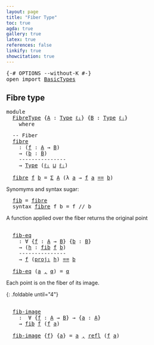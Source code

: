 ```yaml
---
layout: page
title: "Fiber Type"
toc: true
agda: true
gallery: true
latex: true
references: false
linkify: true
showcitation: true
---
```


<div class="hide" >
<pre class="Agda">
<a id="174" class="Symbol">{-#</a> <a id="178" class="Keyword">OPTIONS</a> <a id="186" class="Pragma">--without-K</a> <a id="198" class="Symbol">#-}</a>
<a id="202" class="Keyword">open</a> <a id="207" class="Keyword">import</a> <a id="214" href="BasicTypes.html" class="Module">BasicTypes</a>
</pre>
</div>

## Fibre type

<pre class="Agda">
<a id="272" class="Keyword">module</a>
  <a id="281" href="FibreType.html" class="Module">FibreType</a> <a id="291" class="Symbol">{</a><a id="292" href="FibreType.html#292" class="Bound">A</a> <a id="294" class="Symbol">:</a> <a id="296" href="Intro.html#1803" class="Function">Type</a> <a id="301" href="Intro.html#2245" class="Generalizable">ℓᵢ</a><a id="303" class="Symbol">}</a> <a id="305" class="Symbol">{</a><a id="306" href="FibreType.html#306" class="Bound">B</a> <a id="308" class="Symbol">:</a> <a id="310" href="Intro.html#1803" class="Function">Type</a> <a id="315" href="Intro.html#2248" class="Generalizable">ℓⱼ</a><a id="317" class="Symbol">}</a>
    <a id="323" class="Keyword">where</a>
</pre>

<pre class="Agda">
  <a id="356" class="Comment">-- Fiber</a>
  <a id="fibre"></a><a id="367" href="FibreType.html#367" class="Function">fibre</a>
    <a id="377" class="Symbol">:</a> <a id="379" class="Symbol">(</a><a id="380" href="FibreType.html#380" class="Bound">f</a> <a id="382" class="Symbol">:</a> <a id="384" href="FibreType.html#292" class="Bound">A</a> <a id="386" class="Symbol">→</a> <a id="388" href="FibreType.html#306" class="Bound">B</a><a id="389" class="Symbol">)</a>
    <a id="395" class="Symbol">→</a> <a id="397" class="Symbol">(</a><a id="398" href="FibreType.html#398" class="Bound">b</a> <a id="400" class="Symbol">:</a> <a id="402" href="FibreType.html#306" class="Bound">B</a><a id="403" class="Symbol">)</a>
    <a id="409" class="Comment">---------------</a>
    <a id="429" class="Symbol">→</a> <a id="431" href="Intro.html#1803" class="Function">Type</a> <a id="436" class="Symbol">(</a><a id="437" href="FibreType.html#301" class="Bound">ℓᵢ</a> <a id="440" href="Agda.Primitive.html#657" class="Primitive Operator">⊔</a> <a id="442" href="FibreType.html#315" class="Bound">ℓⱼ</a><a id="444" class="Symbol">)</a>

  <a id="449" href="FibreType.html#367" class="Function">fibre</a> <a id="455" href="FibreType.html#455" class="Bound">f</a> <a id="457" href="FibreType.html#457" class="Bound">b</a> <a id="459" class="Symbol">=</a> <a id="461" href="BasicTypes.html#1680" class="Function">Σ</a> <a id="463" href="FibreType.html#292" class="Bound">A</a> <a id="465" class="Symbol">(λ</a> <a id="468" href="FibreType.html#468" class="Bound">a</a> <a id="470" class="Symbol">→</a> <a id="472" href="FibreType.html#455" class="Bound">f</a> <a id="474" href="FibreType.html#468" class="Bound">a</a> <a id="476" href="BasicTypes.html#4284" class="Datatype Operator">==</a> <a id="479" href="FibreType.html#457" class="Bound">b</a><a id="480" class="Symbol">)</a>
</pre>

Synomyms and syntax sugar:

<pre class="Agda">
  <a id="fib"></a><a id="537" href="FibreType.html#537" class="Function">fib</a> <a id="541" class="Symbol">=</a> <a id="543" href="FibreType.html#367" class="Function">fibre</a>
  <a id="551" class="Keyword">syntax</a> <a id="558" href="FibreType.html#367" class="Function">fibre</a> <a id="564" class="Bound">f</a> <a id="566" class="Bound">b</a> <a id="568" class="Symbol">=</a> <a id="570" class="Bound">f</a> <a id="572" class="Function">//</a> <a id="575" class="Bound">b</a>
</pre>

A function applied over the fiber returns the original point

<pre class="Agda">
  
  <a id="fib-eq"></a><a id="669" href="FibreType.html#669" class="Function">fib-eq</a>
    <a id="680" class="Symbol">:</a> <a id="682" class="Symbol">∀</a> <a id="684" class="Symbol">{</a><a id="685" href="FibreType.html#685" class="Bound">f</a> <a id="687" class="Symbol">:</a> <a id="689" href="FibreType.html#292" class="Bound">A</a> <a id="691" class="Symbol">→</a> <a id="693" href="FibreType.html#306" class="Bound">B</a><a id="694" class="Symbol">}</a> <a id="696" class="Symbol">{</a><a id="697" href="FibreType.html#697" class="Bound">b</a> <a id="699" class="Symbol">:</a> <a id="701" href="FibreType.html#306" class="Bound">B</a><a id="702" class="Symbol">}</a>
    <a id="708" class="Symbol">→</a> <a id="710" class="Symbol">(</a><a id="711" href="FibreType.html#711" class="Bound">h</a> <a id="713" class="Symbol">:</a> <a id="715" href="FibreType.html#537" class="Function">fib</a> <a id="719" href="FibreType.html#685" class="Bound">f</a> <a id="721" href="FibreType.html#697" class="Bound">b</a><a id="722" class="Symbol">)</a>
    <a id="728" class="Comment">---------------</a>
    <a id="748" class="Symbol">→</a> <a id="750" href="FibreType.html#685" class="Bound">f</a> <a id="752" class="Symbol">(</a><a id="753" href="BasicTypes.html#1754" class="Function">proj₁</a> <a id="759" href="FibreType.html#711" class="Bound">h</a><a id="760" class="Symbol">)</a> <a id="762" href="BasicTypes.html#4284" class="Datatype Operator">==</a> <a id="765" href="FibreType.html#697" class="Bound">b</a>

  <a id="770" href="FibreType.html#669" class="Function">fib-eq</a> <a id="777" class="Symbol">(</a><a id="778" href="FibreType.html#778" class="Bound">a</a> <a id="780" href="BasicTypes.html#1572" class="InductiveConstructor Operator">,</a> <a id="782" href="FibreType.html#782" class="Bound">α</a><a id="783" class="Symbol">)</a> <a id="785" class="Symbol">=</a> <a id="787" href="FibreType.html#782" class="Bound">α</a>
</pre>

Each point is on the fiber of its image.

{: .foldable until="4"}
<pre class="Agda">
  
  <a id="fib-image"></a><a id="885" href="FibreType.html#885" class="Function">fib-image</a>
    <a id="899" class="Symbol">:</a>  <a id="902" class="Symbol">∀</a> <a id="904" class="Symbol">{</a><a id="905" href="FibreType.html#905" class="Bound">f</a> <a id="907" class="Symbol">:</a> <a id="909" href="FibreType.html#292" class="Bound">A</a> <a id="911" class="Symbol">→</a> <a id="913" href="FibreType.html#306" class="Bound">B</a><a id="914" class="Symbol">}</a> <a id="916" class="Symbol">→</a> <a id="918" class="Symbol">{</a><a id="919" href="FibreType.html#919" class="Bound">a</a> <a id="921" class="Symbol">:</a> <a id="923" href="FibreType.html#292" class="Bound">A</a><a id="924" class="Symbol">}</a>
    <a id="930" class="Symbol">→</a> <a id="932" href="FibreType.html#537" class="Function">fib</a> <a id="936" href="FibreType.html#905" class="Bound">f</a> <a id="938" class="Symbol">(</a><a id="939" href="FibreType.html#905" class="Bound">f</a> <a id="941" href="FibreType.html#919" class="Bound">a</a><a id="942" class="Symbol">)</a>

  <a id="947" href="FibreType.html#885" class="Function">fib-image</a> <a id="957" class="Symbol">{</a><a id="958" href="FibreType.html#958" class="Bound">f</a><a id="959" class="Symbol">}</a> <a id="961" class="Symbol">{</a><a id="962" href="FibreType.html#962" class="Bound">a</a><a id="963" class="Symbol">}</a> <a id="965" class="Symbol">=</a> <a id="967" href="FibreType.html#962" class="Bound">a</a> <a id="969" href="BasicTypes.html#1572" class="InductiveConstructor Operator">,</a> <a id="971" href="BasicTypes.html#4576" class="Function">refl</a> <a id="976" class="Symbol">(</a><a id="977" href="FibreType.html#958" class="Bound">f</a> <a id="979" href="FibreType.html#962" class="Bound">a</a><a id="980" class="Symbol">)</a>
</pre>
